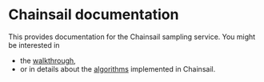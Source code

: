 # Chainsail documentation

This provides documentation for the Chainsail sampling service.
You might be interested in
- the [walkthrough](./walkthrough.md),
- or in details about the [algorithms](./algorithms/) implemented in Chainsail.
